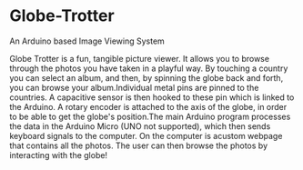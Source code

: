 # Globe-Trotter
An Arduino based Image Viewing System

Globe Trotter is a fun, tangible picture viewer. It allows you to browse through the photos you have taken in a playful way. By touching a country you can select an album, and then, by spinning the globe back and forth, you can browse your album.Individual metal pins are pinned to the countries. A capacitive sensor is then hooked to these pin which is linked to the Arduino. A rotary encoder is attached to the axis of the globe, in order to be able to get the globe's position.The main Arduino program processes the data in the Arduino Micro (UNO not supported), which then sends keyboard signals to the computer. On the computer is acustom webpage that contains all the photos. The user can then browse the photos by interacting with the globe!
